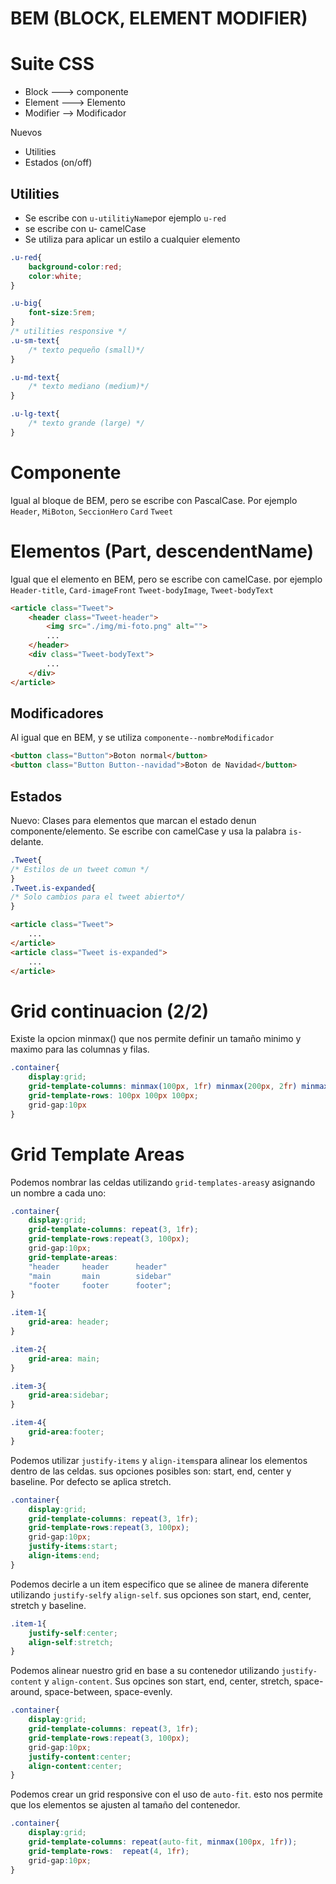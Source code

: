 # BEM (BLOCK, ELEMENT MODIFIER)

# Suite CSS

- Block ---> componente
- Element ---> Elemento
- Modifier --> Modificador

Nuevos
- Utilities
- Estados (on/off)

## Utilities

- Se escribe con `u-utilitiyName`por ejemplo `u-red`
- se escribe con u- camelCase
- Se utiliza para aplicar un estilo a cualquier elemento

```css
.u-red{
    background-color:red;
    color:white;
}

.u-big{
    font-size:5rem;
}
/* utilities responsive */
.u-sm-text{
    /* texto pequeño (small)*/
}

.u-md-text{
    /* texto mediano (medium)*/
}

.u-lg-text{
    /* texto grande (large) */
}
```

# Componente

Igual al bloque de BEM, pero se escribe con PascalCase. Por ejemplo `Header`, `MiBoton`, `SeccionHero`  `Card` `Tweet`

# Elementos (Part, descendentName)

Igual que el elemento en BEM, pero se escribe con camelCase. por ejemplo `Header-title`, `Card-imageFront` `Tweet-bodyImage`, `Tweet-bodyText`


```html
<article class="Tweet">
    <header class="Tweet-header">
        <img src="./img/mi-foto.png" alt="">
        ...
    </header>
    <div class="Tweet-bodyText">
        ...
    </div>
</article>
```

## Modificadores

Al igual que en BEM, y se utiliza `componente--nombreModificador`

```html
<button class="Button">Boton normal</button>
<button class="Button Button--navidad">Boton de Navidad</button>
```

## Estados 

Nuevo: Clases para elementos que marcan el estado denun componente/elemento. Se escribe con camelCase y usa la palabra `is-`delante.

```css
.Tweet{
/* Estilos de un tweet comun */
}
.Tweet.is-expanded{
/* Solo cambios para el tweet abierto*/
}

```

```html
<article class="Tweet">
    ...
</article>
<article class="Tweet is-expanded">
    ...
</article>
```


# Grid continuacion (2/2)

Existe la opcion minmax() que nos permite definir un tamaño minimo y maximo para las columnas y filas.

```css
.container{
    display:grid;
    grid-template-columns: minmax(100px, 1fr) minmax(200px, 2fr) minmax(100px, 1fr);
    grid-template-rows: 100px 100px 100px;
    grid-gap:10px
}
```

# Grid Template Areas

Podemos nombrar las celdas utilizando `grid-templates-areas`y asignando un nombre a cada uno:

```css
.container{
    display:grid;
    grid-template-columns: repeat(3, 1fr);
    grid-template-rows:repeat(3, 100px);
    grid-gap:10px;
    grid-template-areas:
    "header     header      header"
    "main       main        sidebar"
    "footer     footer      footer";
}

.item-1{
    grid-area: header;
}

.item-2{
    grid-area: main;
}

.item-3{
    grid-area:sidebar;
}

.item-4{
    grid-area:footer;
}
```

Podemos utilizar `justify-items` y `align-items`para alinear los elementos dentro de las celdas. sus opciones posibles son: start, end, center y baseline. Por defecto se aplica stretch.

```css
.container{
    display:grid;
    grid-template-columns: repeat(3, 1fr);
    grid-template-rows:repeat(3, 100px);
    grid-gap:10px;
    justify-items:start;
    align-items:end;
}
```

Podemos decirle a un item especifico que se alinee de manera diferente utilizando `justify-self`y `align-self`.
sus opciones son start, end, center, stretch y baseline.

```css
.item-1{
    justify-self:center;
    align-self:stretch;
}

```

Podemos alinear nuestro grid en base a su contenedor utilizando `justify-content` y `align-content`. Sus opcines son start, end, center, stretch, space-around, space-between, space-evenly.

```css
.container{
    display:grid;
    grid-template-columns: repeat(3, 1fr);
    grid-template-rows:repeat(3, 100px);
    grid-gap:10px;
    justify-content:center;
    align-content:center;
}
```

Podemos crear un grid responsive con el uso de `auto-fit`. esto nos permite que los elementos se ajusten al tamaño del contenedor.

```css
.container{
    display:grid;
    grid-template-columns: repeat(auto-fit, minmax(100px, 1fr));
    grid-template-rows:  repeat(4, 1fr);
    grid-gap:10px;
}
```